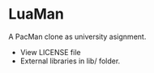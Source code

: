 LuaMan
=======================================
A PacMan clone as university asignment.

- View LICENSE file
- External libraries in lib/ folder.
